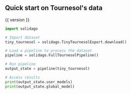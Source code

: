 ## Quick start on Tournesol's data

{{ version }}

```py title="Pipeline Usage"
import solidago

# Import dataset
tiny_tournesol = solidago.TinyTournesolExport.download()

# Load a pipeline to process the dataset
pipeline = solidago.FullTournesolPipeline()

# Run pipeline
output_state = pipeline(tiny_tournesol)

# Access results
print(output_state.user_models)
print(output_state.global_model)
```


